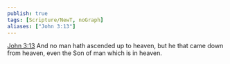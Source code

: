 ```yaml
---
publish: true
tags: [Scripture/NewT, noGraph]
aliases: ["John 3:13"]
---
```

[John 3:13](https://churchofjesuschrist.org/study/scriptures/nt/john/3?lang=eng&id=p13#p13) And no man hath ascended up to heaven, but he that came down from heaven, even the Son of man which is in heaven.
